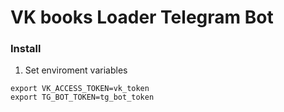 # VK books Loader Telegram Bot

### Install
1) Set enviroment variables
```
export VK_ACCESS_TOKEN=vk_token
export TG_BOT_TOKEN=tg_bot_token
```
